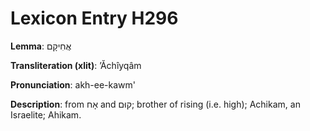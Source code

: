 # Lexicon Entry H296

**Lemma**: אֲחִיקָם

**Transliteration (xlit)**: ʼĂchîyqâm

**Pronunciation**: akh-ee-kawm'

**Description**:
from אָח and קוּם; brother of rising (i.e. high); Achikam, an Israelite; Ahikam.
